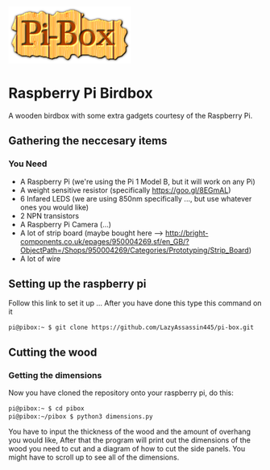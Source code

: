 ![piBox](/doc/pibox.png)

# Raspberry Pi Birdbox
A wooden birdbox with some extra gadgets courtesy of the Raspberry Pi.

## Gathering the neccesary items
### You Need
* A Raspberry Pi (we're using the Pi 1 Model B, but it will work on any Pi)
* A weight sensitive resistor (specifically https://goo.gl/8EGmAL)
* 6 Infared LEDS (we are using 850nm specifically ..., but use whatever ones you would like)
* 2 NPN transistors
* A Raspberry Pi Camera (...)
* A lot of strip board (maybe bought here --> http://bright-components.co.uk/epages/950004269.sf/en_GB/?ObjectPath=/Shops/950004269/Categories/Prototyping/Strip_Board)
* A lot of wire

## Setting up the raspberry pi
Follow this link to set it up ...
After you have done this type this command on it

```console
pi@pibox:~ $ git clone https://github.com/LazyAssassin445/pi-box.git
```


## Cutting the wood
### Getting the dimensions
Now you have cloned the repository onto your raspberry pi, do this:

```console
pi@pibox:~ $ cd pibox
pi@pibox:~/pibox $ python3 dimensions.py
```

You have to input the thickness of the wood and the amount of overhang you would like, After that the program will print out the dimensions of the wood you need to cut and a diagram of how to cut the side panels.
You might have to scroll up to see all of the dimensions.
